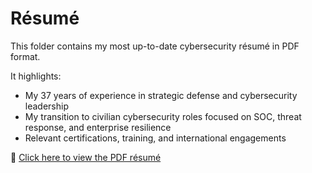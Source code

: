 
# Résumé

This folder contains my most up-to-date cybersecurity résumé in PDF format.

It highlights:
- My 37 years of experience in strategic defense and cybersecurity leadership
- My transition to civilian cybersecurity roles focused on SOC, threat response, and enterprise resilience
- Relevant certifications, training, and international engagements

📎 [Click here to view the PDF résumé](Resume-MGEN%20NICANOR-6101.pdf)
